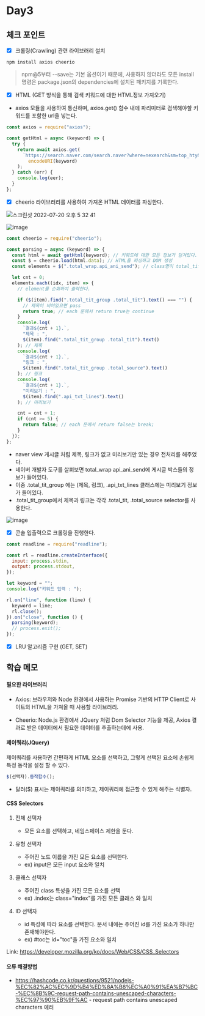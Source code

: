 # Day3

## 체크 포인트

- [x] 크롤링(Crawling) 관련 라이브러리 설치

```shell
npm install axios cheerio
```

> npm@5부터 --save는 기본 옵션이기 때문에, 사용하지 않더라도 모든 install 명령은 package.json의 dependencies에 설치된 패키지를 기록한다.

- [x] HTML (GET 방식을 통해 검색 키워드에 대한 HTML정보 가져오기)

- axios 모듈을 사용하여 통신하며, axios.get() 함수 내에 파리미터로 검색해야할 키워드를 포함한 url을 넣는다.

```javascript
const axios = require("axios");

const getHtml = async (keyword) => {
  try {
    return await axios.get(
      `https://search.naver.com/search.naver?where=nexearch&sm=top_hty&fbm=0&ie=utf8&query=` +
        encodeURI(keyword)
    );
  } catch (err) {
    console.log(eer);
  }
};
```

- [x] cheerio 라이브러리를 사용하여 가져온 HTML 데이터를 파싱한다.

![스크린샷 2022-07-20 오후 5 32 41](https://user-images.githubusercontent.com/64758931/179936421-f8b17140-d6ba-4ec3-bffc-2d1f24ca4493.png)

![image](https://user-images.githubusercontent.com/64758931/179936377-09e7269a-fede-4265-a26e-b50c23fa70e2.png)


```javascript
const cheerio = require("cheerio");

const parsing = async (keyword) => {
  const html = await getHtml(keyword); // 키워드에 대한 모든 정보가 담겨있다.
  const $ = cheerio.load(html.data); // HTML을 파싱하고 DOM 생성
  const elements = $(".total_wrap.api_ani_send"); // class명이 total_tit_group 인 요소

  let cnt = 0;
  elements.each((idx, item) => {
    // element를 순회하여 출력한다.

    if ($(item).find(".total_tit_group .total_tit").text() === "") {
      // 제목이 비어있으면 pass
      return true; // each 문에서 return true는 continue
    }
    console.log(
      `결과${cnt + 1}.`,
      "제목 : ",
      $(item).find(".total_tit_group .total_tit").text()
    ); // 제목
    console.log(
      `결과${cnt + 1}.`,
      "링크 : ",
      $(item).find(".total_tit_group .total_source").text()
    ); // 링크
    console.log(
      `결과${cnt + 1}.`,
      "미리보기 : ",
      $(item).find(".api_txt_lines").text()
    ); // 미리보기

    cnt = cnt + 1;
    if (cnt >= 5) {
      return false; // each 문에서 return false는 break;
    }
  });
};
```

- naver view 게시글 처럼 제목, 링크가 없고 미리보기만 있는 경우 전처리를 해주었다.
- 네이버 개발자 도구를 살펴보면 total_wrap api_ani_send에 게시글 박스들의 정보가 들어있다.
- 이중 .total_tit_group 에는 (제목, 링크), .api_txt_lines 클래스에는 미리보기 정보가 들어있다.
- .total_tit_group에서 제목과 링크는 각각 .total_tit, .total_source selector를 사용한다.

![image](https://user-images.githubusercontent.com/64758931/179935964-b5956bb5-192d-458e-a3b1-17204ac775cb.png)


- [x] 콘솔 입출력으로 크롤링을 진행한다.
```javascript
const readline = require("readline");

const rl = readline.createInterface({
  input: process.stdin,
  output: process.stdout,
});

let keyword = "";
console.log("키워드 입력 : ");

rl.on("line", function (line) {
  keyword = line;
  rl.close();
}).on("close", function () {
  parsing(keyword);
  // process.exit();
});
```


- [x] LRU 알고리즘 구현 (GET, SET)

## 학습 메모

#### 필요한 라이브러리

- Axios: 브라우저와 Node 환경에서 사용하는 Promise 기반의 HTTP Client로 사이트의 HTML을 가져올 때 사용할 라이브러리.

- Cheerio: Node.js 환경에서 JQuery 처럼 Dom Selector 기능을 제공, Axios 결과로 받은 데이터에서 필요한 데이터를 추출하는데에 사용.

#### 제이쿼리(JQuery)

제이쿼리를 사용하면 간편하게 HTML 요소를 선택하고, 그렇게 선택된 요소에 손쉽게 특정 동작을 설정 할 수 있다.

```javascript
$(선택자).동작함수();
```

- 달러($) 표시는 제이쿼리를 의미하고, 제이쿼리에 접근할 수 있게 해주는 식별자.

#### CSS Selectors

1. 전체 선택자

   - 모든 요소를 선택하고, 네임스페이스 제한을 둔다.

2. 유형 선택자

   - 주어진 노드 이름을 가진 모든 요소를 선택한다.
   - ex) input은 모든 input 요소와 일치

3. 클래스 선택자

   - 주어진 class 특성을 가진 모든 요소를 선택
   - ex) .index는 class="index"를 가진 모든 클래스 와 일치

4. ID 선택자
   - id 특성에 따라 요소를 선택한다. 문서 내에는 주어진 id를 가진 요소가 하나만 존재해야한다.
   - ex) #toc는 id="toc"을 가진 요소와 일치

Link: https://developer.mozilla.org/ko/docs/Web/CSS/CSS_Selectors

#### 오류 해결방법

- https://hashcode.co.kr/questions/9521/nodejs-%EC%82%AC%EC%9D%B4%ED%8A%B8%EC%A0%91%EA%B7%BC-%EC%8B%9C-request-path-contains-unescaped-characters-%EC%97%90%EB%9F%AC - request path contains unescaped characters 에러
